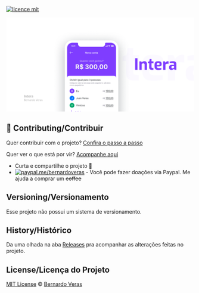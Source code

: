 [![licence mit](https://img.shields.io/badge/licence-MIT-blue.svg)](https://github.com/bernardoveras/intera-frontend/blob/master/LICENSE)

<p align="center">
  <img alt="Cover" src=".github/assets/cover.png" />
</p>

## :sparkling_heart: Contributing/Contribuir

Quer contribuir com o projeto? [Confira o passo a passo](./CONTRIBUTING.md)

Quer ver o que está por vir? [Acompanhe aqui](https://github.com/bernardoveras/intera-frontend/projects)

- Curta e compartilhe o projeto :rocket:
- [![paypal.me/bernardoveras](https://ionicabizau.github.io/badges/paypal.svg)](https://www.paypal.me/bernardoveras) - Você pode fazer doações via Paypal. Me ajuda a comprar um ~~coffee~~


## Versioning/Versionamento

Esse projeto não possui um sistema de versionamento.

## History/Histórico
Da uma olhada na aba [Releases](https://github.com/bernardoveras/intera-frontend/releases) pra acompanhar as alterações feitas no projeto.

## License/Licença do Projeto
[MIT License](./LICENSE) © [Bernardo Veras](https://github.com/bernardoveras)